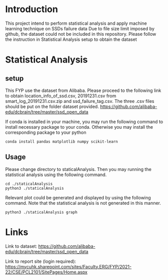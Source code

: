 # Introduction
This project intend to perform statistical analysis and apply machine learning technique on SSDs failure data
Due to file size limit imposed by github, the dataset could not be included in this repository. Please follow the instruction in Statistical Analysis setup to obtain the dataset
# Statistical Analysis
## setup
This FYP use the dataset from Alibaba. Please proceed to the following link to obtain location_info_of_ssd.csv, 20191231.csv from smart_log_20191231.csv.zip and ssd_failure_tag.csv. The three .csv files should be put on the folder dataset provided.
https://github.com/alibaba-edu/dcbrain/tree/master/ssd_open_data

If conda is installed in your machine, you may run the following command to install necessary package to your conda. Otherwise you may install the corresponding package to your python
```
conda install pandas matplotlib numpy scikit-learn
```

## Usage
Please change directory to staticalAnalysis. Then you may running the statistical analysis using the following command.
```
cd ./staticalAnalysis
python3 ./staticalAnalysis
```
Relevant plot could be generated and displayed by using the following command. Note that the statistical analysis is not generated in this manner.
```
python3 ./staticalAnalysis graph
```

# Links
Link to dataset: https://github.com/alibaba-edu/dcbrain/tree/master/ssd_open_data

Link to report site (login required): https://mycuhk.sharepoint.com/sites/Faculty.ERG/FYP/2021-22/CSE/PCL2101/SitePages/Home.aspx
